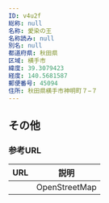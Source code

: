 ```yaml
---
ID: v4u2f
総称: null
名称: 愛染の王
名称読み: null
別名: null
都道府県: 秋田県
区域: 横手市
緯度: 39.3079423
経度: 140.5681587
郵便番号: 45094
住所: 秋田県横手市神明町７−７
---
```


## その他

### 参考URL

| URL | 説明          |
| --- | ------------- |
|     | OpenStreetMap |
